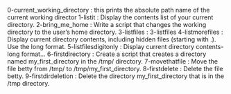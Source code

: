 0-current_working_directory	: this prints the absolute path name of the current working director
1-listit        		: Display the contents list of your current directory.
2-bring_me_home 		: Write a script that changes the working directory to the user’s home directory.
3-listfiles 			: 3-listfiles
4-listmorefiles 		: Display current directory contents, including hidden files (starting with .). Use the long format.
5-listfilesdigitonly		: Display current directory contents-long format...
6-firstdirectory		: Create a script that creates a directory named my_first_directory in the /tmp/ directory.
7-movethatfile			: Move the file betty from /tmp/ to /tmp/my_first_directory.
8-firstdelete			: Delete the file betty.
9-firstdirdeletion		: Delete the directory my_first_directory that is in the /tmp directory.



